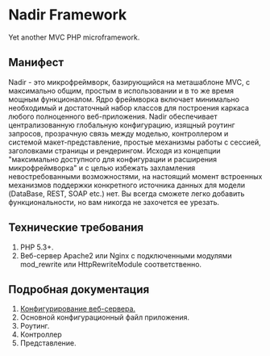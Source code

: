 Nadir Framework
===============

Yet another MVC PHP microframework.

Манифест
--------
Nadir - это микрофреймворк, базирующийся на меташаблоне MVC, с максимально общим, простым в использовании 
и в то же время мощным функционалом. Ядро фреймворка включает минимально необходимый и достаточный набор 
классов  для построения каркаса любого полноценного веб-приложения. Nadir обеспечивает централизованную 
глобальную конфигурацию, изящный роутинг запросов, прозрачную связь между моделью, контроллером и системой 
макет-представление, простые механизмы работы с сессией, заголовками страницы и рендерингом. Исходя из концепции 
"максимально доступного для конфигурации и расширения микрофреймворка" и с целью избежать захламления 
невостребованными возможностями, на настоящий момент встроенных механизмов поддержки конкретного источника данных 
для модели (DataBase, REST, SOAP etc.) нет. Вы всегда сможете легко добавить функциональности, но вам никогда не 
захочется ее урезать.


Технические требования
----------------------
1. PHP 5.3+.
2. Веб-сервер Apache2 или Nginx с подключенными модулями mod_rewrite или HttpRewriteModule соответственно.

Подробная документация
----------------------
1. [Конфигурирование веб-сервера.]
2. Основной конфигурационный файл приложения.
3. Роутинг.
4. Контроллер
5. Представление.

[Конфигурирование веб-сервера.]:https://github.com/selikhovleonid/nadir/tree/master/docs/.markdown